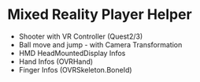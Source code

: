 
# Mixed Reality Player Helper

* Shooter with VR Controller (Quest2/3)
* Ball move and jump - with Camera Transformation
* HMD HeadMountedDisplay Infos
* Hand Infos (OVRHand)
* Finger Infos (OVRSkeleton.BoneId)

